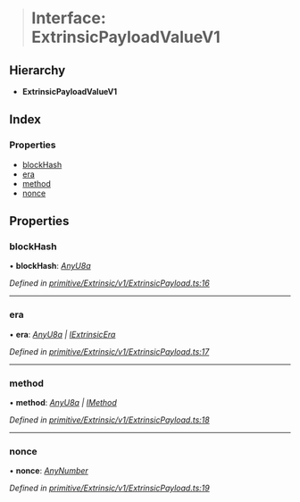 > # Interface: ExtrinsicPayloadValueV1

## Hierarchy

* **ExtrinsicPayloadValueV1**

## Index

### Properties

* [blockHash](_primitive_extrinsic_v1_extrinsicpayload_.extrinsicpayloadvaluev1.md#blockhash)
* [era](_primitive_extrinsic_v1_extrinsicpayload_.extrinsicpayloadvaluev1.md#era)
* [method](_primitive_extrinsic_v1_extrinsicpayload_.extrinsicpayloadvaluev1.md#method)
* [nonce](_primitive_extrinsic_v1_extrinsicpayload_.extrinsicpayloadvaluev1.md#nonce)

## Properties

###  blockHash

• **blockHash**: *[AnyU8a](../modules/_types_.md#anyu8a)*

*Defined in [primitive/Extrinsic/v1/ExtrinsicPayload.ts:16](https://github.com/polkadot-js/api/blob/afa4b2b/packages/types/src/primitive/Extrinsic/v1/ExtrinsicPayload.ts#L16)*

___

###  era

• **era**: *[AnyU8a](../modules/_types_.md#anyu8a) | [IExtrinsicEra](_types_.iextrinsicera.md)*

*Defined in [primitive/Extrinsic/v1/ExtrinsicPayload.ts:17](https://github.com/polkadot-js/api/blob/afa4b2b/packages/types/src/primitive/Extrinsic/v1/ExtrinsicPayload.ts#L17)*

___

###  method

• **method**: *[AnyU8a](../modules/_types_.md#anyu8a) | [IMethod](_types_.imethod.md)*

*Defined in [primitive/Extrinsic/v1/ExtrinsicPayload.ts:18](https://github.com/polkadot-js/api/blob/afa4b2b/packages/types/src/primitive/Extrinsic/v1/ExtrinsicPayload.ts#L18)*

___

###  nonce

• **nonce**: *[AnyNumber](../modules/_types_.md#anynumber)*

*Defined in [primitive/Extrinsic/v1/ExtrinsicPayload.ts:19](https://github.com/polkadot-js/api/blob/afa4b2b/packages/types/src/primitive/Extrinsic/v1/ExtrinsicPayload.ts#L19)*